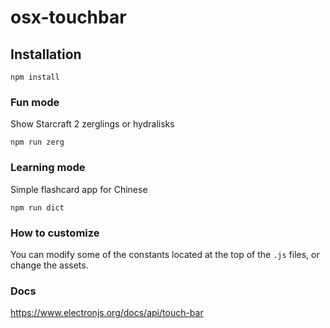 # osx-touchbar

## Installation

`npm install`

### Fun mode

Show Starcraft 2 zerglings or hydralisks

`npm run zerg`

### Learning mode

Simple flashcard app for Chinese

`npm run dict`

### How to customize

You can modify some of the constants located at the top of the `.js` files, or change the assets.

### Docs

https://www.electronjs.org/docs/api/touch-bar
